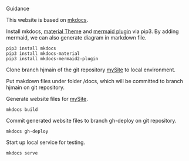 Guidance

This website is based on [mkdocs](https://www.mkdocs.org/).

Install mkdocs, [material Theme](https://github.com/squidfunk/mkdocs-material) and [mermaid plugin](https://mermaid-js.github.io/mermaid/#/) via pip3.
By adding mermaid, we can also generate diagram in markdown file.

```
pip3 install mkdocs
pip3 install mkdocs-material
pip3 install mkdocs-mermaid2-plugin
```

Clone branch hjmain of the git repository [mySite](https://github.com/huyuhui001/mySite) to local environment.

Put makdown files under folder /docs, which will be committed to branch hjmain on git repository.

Generate website files for [mySite](https://github.com/huyuhui001/mySite).
```
mkdocs build
```

Commit generated website files to branch gh-deploy on git repository.
```
mkdocs gh-deploy
```

Start up local service for testing.
```
mkdocs serve
```


